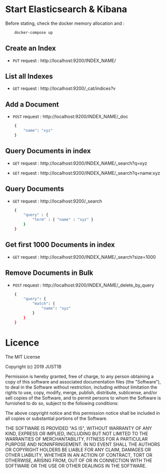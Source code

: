 # Start Elasticsearch & Kibana

Before stating, check the docker memory allocation and :

```sh
    docker-compose up
```

## Create an Index

- `PUT` request : http://localhost:9200/INDEX_NAME/

## List all Indexes

- `GET` request :  http://localhost:9200/_cat/indices?v

## Add a Document

- `POST` request : http://localhost:9200/INDEX_NAME/_doc

```sh
    { 
        "name": "xyz" 
    }
```

## Query Documents in index

- `GET` request : http://localhost:9200/INDEX_NAME/_search?q=xyz

- `GET` request : http://localhost:9200/INDEX_NAME/_search?q=name:xyz

## Query Documents

- `GET` request : http://localhost:9200/_search

```sh
    {
        "query" : {
            "term" : { "name" : "xyz" }
        }
    }
```

## Get first 1000 Documents in index

-  `GET` request : http://localhost:9200/INDEX_NAME/_search?size=1000

## Remove Documents in Bulk

- `POST` request : http://localhost:9200/INDEX_NAME/_delete_by_query

```sh
    {
        "query": { 
            "match": {
                "name": "xyz"
            }
        }
    }
```

# Licence

The MIT License

Copyright (c) 2019 JUST1B

Permission is hereby granted, free of charge, to any person obtaining a copy
of this software and associated documentation files (the "Software"), to deal
in the Software without restriction, including without limitation the rights
to use, copy, modify, merge, publish, distribute, sublicense, and/or sell
copies of the Software, and to permit persons to whom the Software is
furnished to do so, subject to the following conditions:

The above copyright notice and this permission notice shall be included in
all copies or substantial portions of the Software.

THE SOFTWARE IS PROVIDED "AS IS", WITHOUT WARRANTY OF ANY KIND, EXPRESS OR
IMPLIED, INCLUDING BUT NOT LIMITED TO THE WARRANTIES OF MERCHANTABILITY,
FITNESS FOR A PARTICULAR PURPOSE AND NONINFRINGEMENT. IN NO EVENT SHALL THE
AUTHORS OR COPYRIGHT HOLDERS BE LIABLE FOR ANY CLAIM, DAMAGES OR OTHER
LIABILITY, WHETHER IN AN ACTION OF CONTRACT, TORT OR OTHERWISE, ARISING FROM,
OUT OF OR IN CONNECTION WITH THE SOFTWARE OR THE USE OR OTHER DEALINGS IN
THE SOFTWARE.